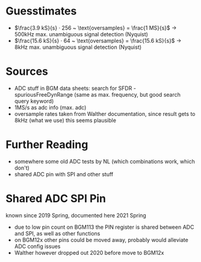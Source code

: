 # Guesstimates

- $\frac{3.9 kS}{s} · 256 ~ \text{oversamples} = \frac{1 MS}{s}$ → 500kHz max. unambiguous signal detection (Nyquist)
- $\frac{15.6 kS}{s} · 64 ~ \text{oversamples} = \frac{15.6 kS}{s}$ → 8kHz max. unambiguous signal detection (Nyquist)

# Sources

- ADC stuff in BGM data sheets: search for SFDR - spuriousFreeDynRange (same as max. frequency, but good search query keyword)
- 1MS/s as adc info (max. adc)
- oversample rates taken from Walther documentation, since result gets to 8kHz (what we use) this seems plausible

# Further Reading

- somewhere some old ADC tests by NL (which combinations work, which don't)
- shared ADC pin with SPI and other stuff

# Shared ADC SPI Pin

known since 2019 Spring, documented here 2021 Spring

- due to low pin count on BGM113 the PIN register is shared between ADC and SPI, as well as other functions
- on BGM12x other pins could be moved away, probably would alleviate ADC config issues
- Walther however dropped out 2020 before move to BGM12x
